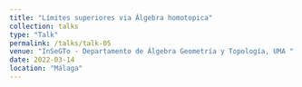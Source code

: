 ```yaml
---
title: "Límites superiores via Álgebra homotopica"
collection: talks
type: "Talk"
permalink: /talks/talk-05
venue: "InSeGTo - Departamento de Álgebra Geometría y Topología, UMA "
date: 2022-03-14
location: "Málaga"
---
```

